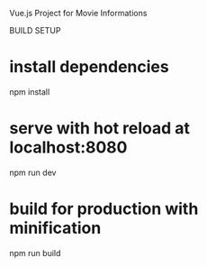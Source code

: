  Vue.js Project for Movie Informations

BUILD SETUP
 # install dependencies
npm install

# serve with hot reload at localhost:8080
npm run dev

# build for production with minification
npm run build
